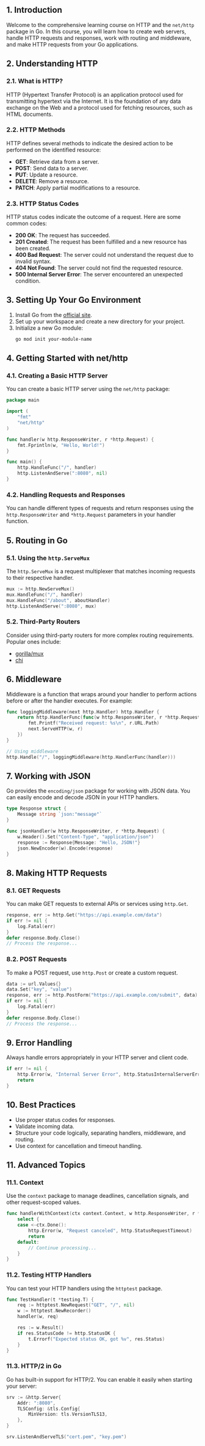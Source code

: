 
## 1. Introduction
Welcome to the comprehensive learning course on HTTP and the `net/http` package in Go. In this course, you will learn how to create web servers, handle HTTP requests and responses, work with routing and middleware, and make HTTP requests from your Go applications.

## 2. Understanding HTTP

### 2.1. What is HTTP?
HTTP (Hypertext Transfer Protocol) is an application protocol used for transmitting hypertext via the Internet. It is the foundation of any data exchange on the Web and a protocol used for fetching resources, such as HTML documents.

### 2.2. HTTP Methods
HTTP defines several methods to indicate the desired action to be performed on the identified resource:
- **GET**: Retrieve data from a server.
- **POST**: Send data to a server.
- **PUT**: Update a resource.
- **DELETE**: Remove a resource.
- **PATCH**: Apply partial modifications to a resource.

### 2.3. HTTP Status Codes
HTTP status codes indicate the outcome of a request. Here are some common codes:
- **200 OK**: The request has succeeded.
- **201 Created**: The request has been fulfilled and a new resource has been created.
- **400 Bad Request**: The server could not understand the request due to invalid syntax.
- **404 Not Found**: The server could not find the requested resource.
- **500 Internal Server Error**: The server encountered an unexpected condition.

## 3. Setting Up Your Go Environment
1. Install Go from the [official site](https://golang.org/dl/).
2. Set up your workspace and create a new directory for your project.
3. Initialize a new Go module:
   ```bash
   go mod init your-module-name
   ```

## 4. Getting Started with net/http

### 4.1. Creating a Basic HTTP Server
You can create a basic HTTP server using the `net/http` package:

```go
package main

import (
    "fmt"
    "net/http"
)

func handler(w http.ResponseWriter, r *http.Request) {
    fmt.Fprintln(w, "Hello, World!")
}

func main() {
    http.HandleFunc("/", handler)
    http.ListenAndServe(":8080", nil)
}
```

### 4.2. Handling Requests and Responses
You can handle different types of requests and return responses using the `http.ResponseWriter` and `*http.Request` parameters in your handler function.

## 5. Routing in Go

### 5.1. Using the `http.ServeMux`
The `http.ServeMux` is a request multiplexer that matches incoming requests to their respective handler.

```go
mux := http.NewServeMux()
mux.HandleFunc("/", handler)
mux.HandleFunc("/about", aboutHandler)
http.ListenAndServe(":8080", mux)
```

### 5.2. Third-Party Routers
Consider using third-party routers for more complex routing requirements. Popular ones include:
- [gorilla/mux](https://github.com/gorilla/mux)
- [chi](https://github.com/go-chi/chi)

## 6. Middleware
Middleware is a function that wraps around your handler to perform actions before or after the handler executes. For example:

```go
func loggingMiddleware(next http.Handler) http.Handler {
    return http.HandlerFunc(func(w http.ResponseWriter, r *http.Request) {
        fmt.Printf("Received request: %s\n", r.URL.Path)
        next.ServeHTTP(w, r)
    })
}

// Using middleware
http.Handle("/", loggingMiddleware(http.HandlerFunc(handler)))
```

## 7. Working with JSON
Go provides the `encoding/json` package for working with JSON data. You can easily encode and decode JSON in your HTTP handlers.

```go
type Response struct {
    Message string `json:"message"`
}

func jsonHandler(w http.ResponseWriter, r *http.Request) {
    w.Header().Set("Content-Type", "application/json")
    response := Response{Message: "Hello, JSON!"}
    json.NewEncoder(w).Encode(response)
}
```

## 8. Making HTTP Requests

### 8.1. GET Requests
You can make GET requests to external APIs or services using `http.Get`.

```go
response, err := http.Get("https://api.example.com/data")
if err != nil {
    log.Fatal(err)
}
defer response.Body.Close()
// Process the response...
```

### 8.2. POST Requests
To make a POST request, use `http.Post` or create a custom request.

```go
data := url.Values{}
data.Set("key", "value")
response, err := http.PostForm("https://api.example.com/submit", data)
if err != nil {
    log.Fatal(err)
}
defer response.Body.Close()
// Process the response...
```

## 9. Error Handling
Always handle errors appropriately in your HTTP server and client code.

```go
if err != nil {
    http.Error(w, "Internal Server Error", http.StatusInternalServerError)
    return
}
```

## 10. Best Practices
- Use proper status codes for responses.
- Validate incoming data.
- Structure your code logically, separating handlers, middleware, and routing.
- Use context for cancellation and timeout handling.

## 11. Advanced Topics

### 11.1. Context
Use the `context` package to manage deadlines, cancellation signals, and other request-scoped values.

```go
func handlerWithContext(ctx context.Context, w http.ResponseWriter, r *http.Request) {
    select {
    case <-ctx.Done():
        http.Error(w, "Request canceled", http.StatusRequestTimeout)
        return
    default:
        // Continue processing...
    }
}
```

### 11.2. Testing HTTP Handlers
You can test your HTTP handlers using the `httptest` package.

```go
func TestHandler(t *testing.T) {
    req := httptest.NewRequest("GET", "/", nil)
    w := httptest.NewRecorder()
    handler(w, req)

    res := w.Result()
    if res.StatusCode != http.StatusOK {
        t.Errorf("Expected status OK, got %v", res.Status)
    }
}
```

### 11.3. HTTP/2 in Go
Go has built-in support for HTTP/2. You can enable it easily when starting your server:

```go
srv := &http.Server{
    Addr: ":8080",
    TLSConfig: &tls.Config{
        MinVersion: tls.VersionTLS13,
    },
}

srv.ListenAndServeTLS("cert.pem", "key.pem")
```
